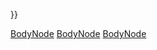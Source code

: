 }}

[BodyNode](Category:Protoflux "wikilink")
[BodyNode](Category:Protoflux:Avatar "wikilink")
[BodyNode](Category:NodeMenu "wikilink")